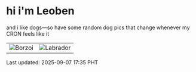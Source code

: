 # hi i'm Leoben

and i like dogs—so have some random dog pics that change whenever my CRON feels like it

|  |  |
|--------|----------|
| ![Borzoi](https://random-dog-vercel.vercel.app/api/random-borzoi?v=1757237755) | ![Labrador](https://random-dog-vercel.vercel.app/api/random-labrador?v=1757237755) |

Last updated: 2025-09-07 17:35 PHT
